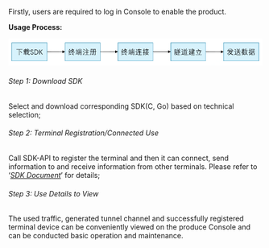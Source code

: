 Firstly, users are required to log in Console to enable the product.

**Usage Process:**

![Quick-Start.png](../../../image/Edge-Network-Tunnel/Quick-Start.png)

###### Step 1: Download SDK

Select and download corresponding SDK(C, Go) based on technical selection;

###### Step 2: Terminal Registration/Connected Use

Call SDK-API to register the terminal and then it can connect, send information to and receive information from other terminals. Please refer to ‘*[SDK Document](SDK-Reference/Overview.md)*’ for details;

###### Step 3: Use Details to View

The used traffic, generated tunnel channel and successfully registered terminal device can be conveniently viewed on the produce Console and can be conducted basic operation and maintenance.

